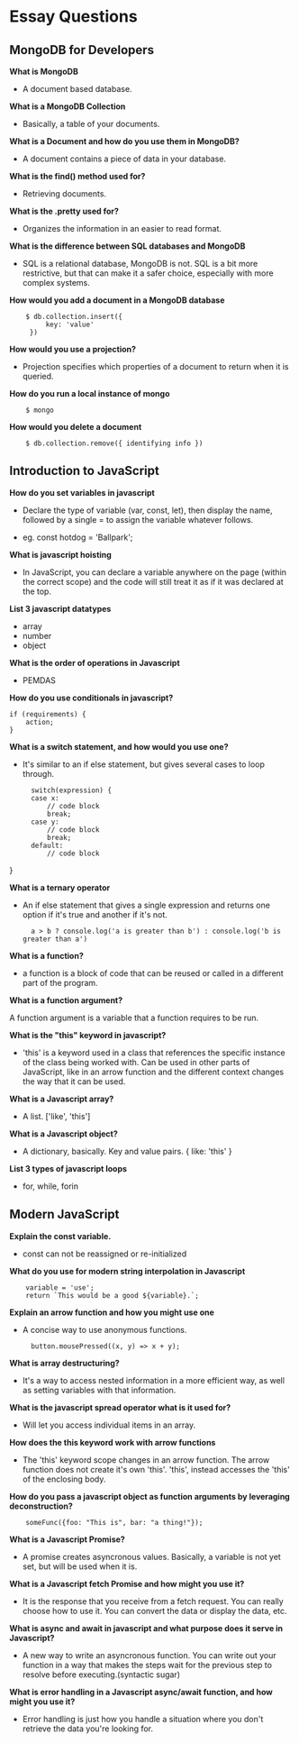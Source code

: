 # Essay Questions

## MongoDB for Developers

**What is MongoDB**

- A document based database.

**What is a MongoDB Collection**

- Basically, a table of your documents.

**What is a Document and how do you use them in MongoDB?**

- A document contains a piece of data in your database.

**What is the find() method used for?**

- Retrieving documents.

**What is the .pretty used for?**

- Organizes the information in an easier to read format.

**What is the difference between SQL databases and MongoDB**

- SQL is a relational database, MongoDB is not. SQL is a bit more restrictive, but that can make it a safer choice, especially with more complex systems.

**How would you add a document in a MongoDB database**

        $ db.collection.insert({
             key: 'value'
         })

**How would you use a projection?**

- Projection specifies which properties of a document to return when it is queried.

**How do you run a local instance of mongo**

        $ mongo

**How would you delete a document**

        $ db.collection.remove({ identifying info })

## Introduction to JavaScript

**How do you set variables in javascript**

- Declare the type of variable (var, const, let), then display the name, followed by a single = to assign the variable whatever follows.

- eg. const hotdog = 'Ballpark';

**What is javascript hoisting**

- In JavaScript, you can declare a variable anywhere on the page (within the correct scope) and the code will still treat it as if it was declared at the top.

**List 3 javascript datatypes**

- array
- number
- object

**What is the order of operations in Javascript**

- PEMDAS

**How do you use conditionals in javascript?**

    if (requirements) {
        action;
    }

**What is a switch statement, and how would you use one?**

- It's similar to an if else statement, but gives several cases to loop through.

        switch(expression) {
        case x:
            // code block
            break;
        case y:
            // code block
            break;
        default:
            // code block
}

**What is a ternary operator**

- An if else statement that gives a single expression and returns one option if it's true and another if it's not.

        a > b ? console.log('a is greater than b') : console.log('b is greater than a')

**What is a function?**

- a function is a block of code that can be reused or called in a different part of the program.

**What is a function argument?**

A function argument is a variable that a function requires to be run.

**What is the "this" keyword in javascript?**

- 'this' is a keyword used in a class that references the specific instance of the class being worked with. Can be used in other parts of JavaScript, like in an arrow function and the different context changes the way that it can be used.

**What is a Javascript array?**

- A list. ['like', 'this']

**What is a Javascript object?**

- A dictionary, basically. Key and value pairs. { like: 'this' }

**List 3 types of javascript loops**

- for, while, forin

## Modern JavaScript

**Explain the const variable.**

- const can not be reassigned or re-initialized

**What do you use for modern string interpolation in Javascript**

        variable = 'use';
        return `This would be a good ${variable}.`;

**Explain an arrow function and how you might use one**

- A concise way to use anonymous functions.

        button.mousePressed((x, y) => x + y);

**What is array destructuring?**

- It's a way to access nested information in a more efficient way, as well as setting variables with that information.

**What is the javascript spread operator what is it used for?**

- Will let you access individual items in an array.


**How does the this keyword work with arrow functions**

- The 'this' keyword scope changes in an arrow function. The arrow function does not create it's own 'this'. 'this', instead accesses the 'this' of the enclosing body.


**How do you pass a javascript object as function arguments by leveraging deconstruction?**

        someFunc({foo: "This is", bar: "a thing!"});

**What is a Javascript Promise?**

- A promise creates asyncronous values. Basically, a variable is not yet set, but will be used when it is.

**What is a Javascript fetch Promise and how might you use it?**

- It is the response that you receive from a fetch request. You can really choose how to use it. You can convert the data or display the data, etc.

**What is async and await in javascript and what purpose does it serve in Javascript?**

- A new way to write an asyncronous function. You can write out your function in a way that makes the steps wait for the previous step to resolve before executing.(syntactic sugar)

**What is error handling in a Javascript async/await function, and how might you use it?**

- Error handling is just how you handle a situation where you don't retrieve the data you're looking for.